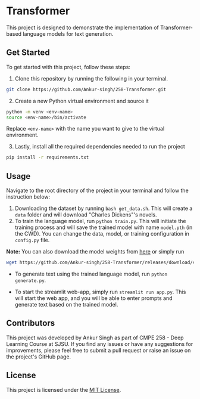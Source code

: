 # Transformer

This project is designed to demonstrate the implementation of Transformer-based language models for text generation.

## Get Started

To get started with this project, follow these steps:

1. Clone this repository by running the following in your terminal.
```bash
git clone https://github.com/Ankur-singh/258-Transformer.git
``` 
   
2. Create a new Python virtual environment and source it
```bash
python -m venv <env-name>
source <env-name>/bin/activate
```
Replace `<env-name>` with the name you want to give to the virtual environment.

3. Lastly, install all the required dependencies needed to run the project
```bash
pip install -r requirements.txt
``` 

## Usage
Navigate to the root directory of the project in your terminal and follow the instruction below:

1. Downloading the dataset by running `bash get_data.sh`. This will create a `data` folder and will download "Charles Dickens"'s novels. 
2. To train the language model, run `python train.py`. This will initiate the training process and will save the trained model with name `model.pth` (in the CWD). You can change the data, model, or training configuration in `config.py` file. 

**Note:** You can also download the model weights from [here](https://github.com/Ankur-singh/258-Transformer/releases/download/v0.2/model.pth) or simply run 

```bash
wget https://github.com/Ankur-singh/258-Transformer/releases/download/v0.2/model.pth
```

- To generate text using the trained language model, run `python generate.py`.


- To start the streamlit web-app, simply run `streamlit run app.py`. This will start the web app, and you will be able to enter prompts and generate text based on the trained model.

## Contributors

This project was developed by Ankur Singh as part of CMPE 258 - Deep Learning Course at SJSU. If you find any issues or have any suggestions for improvements, please feel free to submit a pull request or raise an issue on the project's GitHub page.

## License

This project is licensed under the [MIT License](https://opensource.org/licenses/MIT).
